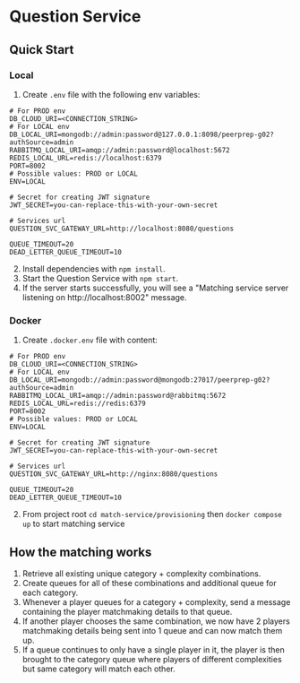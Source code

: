 # Question Service

## Quick Start

### Local
1. Create `.env` file with the following env variables:
```
# For PROD env
DB_CLOUD_URI=<CONNECTION_STRING>
# For LOCAL env
DB_LOCAL_URI=mongodb://admin:password@127.0.0.1:8098/peerprep-g02?authSource=admin
RABBITMQ_LOCAL_URI=amqp://admin:password@localhost:5672
REDIS_LOCAL_URL=redis://localhost:6379
PORT=8002
# Possible values: PROD or LOCAL
ENV=LOCAL

# Secret for creating JWT signature
JWT_SECRET=you-can-replace-this-with-your-own-secret

# Services url
QUESTION_SVC_GATEWAY_URL=http://localhost:8080/questions

QUEUE_TIMEOUT=20
DEAD_LETTER_QUEUE_TIMEOUT=10
```
2. Install dependencies with `npm install`.
3. Start the Question Service with `npm start`.
4. If the server starts successfully, you will see a "Matching service server listening on http://localhost:8002" message.

### Docker
1. Create `.docker.env` file with content:
```
# For PROD env
DB_CLOUD_URI=<CONNECTION_STRING>
# For LOCAL env
DB_LOCAL_URI=mongodb://admin:password@mongodb:27017/peerprep-g02?authSource=admin
RABBITMQ_LOCAL_URI=amqp://admin:password@rabbitmq:5672
REDIS_LOCAL_URL=redis://redis:6379
PORT=8002
# Possible values: PROD or LOCAL
ENV=LOCAL

# Secret for creating JWT signature
JWT_SECRET=you-can-replace-this-with-your-own-secret

# Services url
QUESTION_SVC_GATEWAY_URL=http://nginx:8080/questions

QUEUE_TIMEOUT=20
DEAD_LETTER_QUEUE_TIMEOUT=10
```
2. From project root `cd match-service/provisioning` then `docker compose up` to start matching service

## How the matching works
1. Retrieve all existing unique category + complexity combinations.
2. Create queues for all of these combinations and additional queue for each category.
3. Whenever a player queues for a category + complexity, send a message containing the player matchmaking details to that queue. 
4. If another player chooses the same combination, we now have 2 players matchmaking details being sent into 1 queue and can now match them up.
5. If a queue continues to only have a single player in it, the player is then brought to the category queue where players of different complexities but same category will match each other. 
